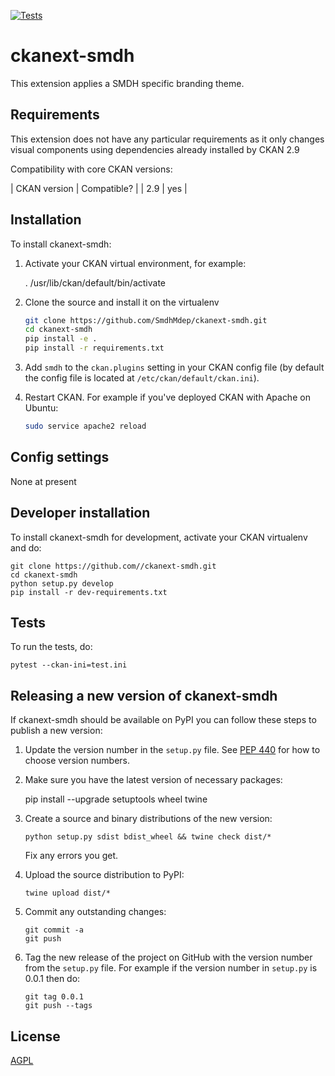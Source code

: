 [![Tests](https://github.com/SmdhMdep/ckanext-smdh/actions/workflows/test.yml/badge.svg?branch=main)](https://github.com/SmdhMdep/ckanext-smdh/actions/workflows/test.yml)

# ckanext-smdh

This extension applies a SMDH specific branding theme. 


## Requirements

This extension does not have any particular requirements as it only changes visual components using dependencies already installed by CKAN 2.9

Compatibility with core CKAN versions:

| CKAN version    | Compatible?   |
| 2.9             | yes   |


## Installation

To install ckanext-smdh:

1. Activate your CKAN virtual environment, for example:

     . /usr/lib/ckan/default/bin/activate

2. Clone the source and install it on the virtualenv

    ```bash 
    git clone https://github.com/SmdhMdep/ckanext-smdh.git
    cd ckanext-smdh
    pip install -e .
    pip install -r requirements.txt
    ```

3. Add `smdh` to the `ckan.plugins` setting in your CKAN
   config file (by default the config file is located at
   `/etc/ckan/default/ckan.ini`).

4. Restart CKAN. For example if you've deployed CKAN with Apache on Ubuntu:

    ```bash
    sudo service apache2 reload
    ```


## Config settings

None at present


## Developer installation

To install ckanext-smdh for development, activate your CKAN virtualenv and
do:
    
    git clone https://github.com//ckanext-smdh.git
    cd ckanext-smdh
    python setup.py develop
    pip install -r dev-requirements.txt
    
## Tests

To run the tests, do:

    pytest --ckan-ini=test.ini

## Releasing a new version of ckanext-smdh

If ckanext-smdh should be available on PyPI you can follow these steps to publish a new version:

1. Update the version number in the `setup.py` file. See [PEP 440](http://legacy.python.org/dev/peps/pep-0440/#public-version-identifiers) for how to choose version numbers.

2. Make sure you have the latest version of necessary packages:
    
    pip install --upgrade setuptools wheel twine

3. Create a source and binary distributions of the new version:

       python setup.py sdist bdist_wheel && twine check dist/*

   Fix any errors you get.

4. Upload the source distribution to PyPI:

       twine upload dist/*

5. Commit any outstanding changes:

       git commit -a
       git push

6. Tag the new release of the project on GitHub with the version number from
   the `setup.py` file. For example if the version number in `setup.py` is
   0.0.1 then do:

       git tag 0.0.1
       git push --tags

## License

[AGPL](https://www.gnu.org/licenses/agpl-3.0.en.html)

